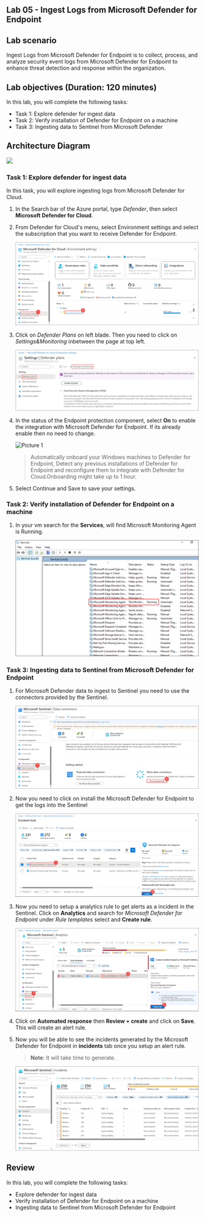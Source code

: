 ## Lab 05 - Ingest Logs from Microsoft Defender for Endpoint

## Lab scenario
Ingest Logs from Microsoft Defender for Endpoint is to collect, process, and analyze security event logs from Microsoft Defender for Endpoint to enhance threat detection and response within the organization.

## Lab objectives (Duration: 120 minutes)

In this lab, you will complete the following tasks:
- Task 1: Explore defender for ingest data
- Task 2: Verify installation of Defender for Endpoint on a machine
- Task 3: Ingesting data to Sentinel from Microsoft Defender

## Architecture Diagram

   ![](../media/lab07.png)

### Task 1: Explore defender for ingest data 

In this task, you will explore ingesting logs from Microsoft Defender for Cloud.

1. In the Search bar of the Azure portal, type *Defender*, then select **Microsoft Defender for Cloud**.

1. From Defender for Cloud's menu, select Environment settings and select the subscription that you want to receive Defender for Endpoint.

     ![Picture 1](../media/image_50.png)

1. Click on *Defender Plans* on left blade. Then you need to click on *Settings&Monitoring* inbetween the page at top left.

    ![](../media/image_49.png)

1. In the status of the Endpoint protection component, select **On** to enable the integration with Microsoft Defender for Endpoint. If its already enable then no need to change.

   ![Picture 1](../media/Endpoint_Protection_1.png)
   
   > Automatically onboard your Windows machines to Defender for Endpoint, Detect any previous installations of Defender for Endpoint and reconfigure them to integrate with Defender for Cloud.Onboarding might take up to 1 hour.

1. Select Continue and Save to save your settings.

### Task 2: Verify installation of Defender for Endpoint on a machine

1. In your vm search for the **Services**, will find Microsoft Monitoring Agent is Running.

   ![Picture 1](../media/image_46.png)   

### Task 3: Ingesting data to Sentinel from Microsoft Defender for Endpoint 

1. For Microsoft Defender data to ingest to Sentinel you need to use the connectors provided by the Sentinel.

   ![Picture 1](../media/image_44.png)

1. Now you need to click on install the Microsoft Defender for Endpoint to get the logs into the Sentinel

   ![Picture 1](../media/image_51.png)

1. Now you need to setup a analytics rule to get alerts as a incident in the Sentinel. Click on **Analytics** and search for *Microsoft Defender for Endpoint* under *Rule templates* select and **Create rule**.
   
   ![Picture 1](../media/image_52.png)

1. Click on **Automated response** then **Review + create** and click on **Save**. This will create an alert rule.

1. Now you will be able to see the incidents generated by the Microsoft Defender for Endpoint in **incidents** tab once you setup an alert rule.
   >**Note**: It will take time to generate.    

   ![Picture 1](../media/image_54.png)   

## Review
In this lab, you will complete the following tasks:
- Explore defender for ingest data
- Verify installation of Defender for Endpoint on a machine
- Ingesting data to Sentinel from Microsoft Defender for Endpoint
